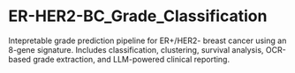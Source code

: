 # ER-HER2-BC_Grade_Classification
Intepretable grade prediction pipeline for ER+/HER2- breast cancer using an 8-gene signature. Includes classification, clustering, survival analysis, OCR-based grade extraction, and LLM-powered clinical reporting.
